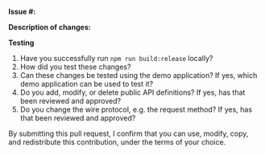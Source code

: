 **Issue #:**

**Description of changes:**

**Testing**

1. Have you successfully run `npm run build:release` locally?
2. How did you test these changes?
3. Can these changes be tested using the demo application? If yes, which demo application can be used to test it?
4. Do you add, modify, or delete public API definitions? If yes, has that been reviewed and approved?
5. Do you change the wire protocol, e.g. the request method? If yes, has that been reviewed and approved?


By submitting this pull request, I confirm that you can use, modify, copy, and redistribute this contribution, under the terms of your choice.
